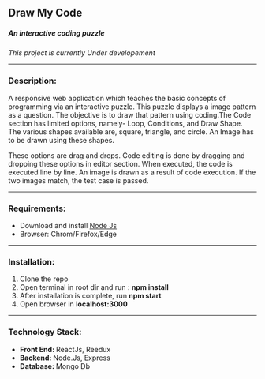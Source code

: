 <h2> <b> Draw My Code </b></h2>
<h5> An interactive coding puzzle </h5>
<p><i> This project is currently Under developement </i><p>
<hr/>

<h3> <b> Description: </b></h3>
<p> A responsive web application which teaches the basic concepts of programming via 
    an interactive puzzle. This puzzle displays a image pattern as a question. The objective 
    is to draw that pattern using coding.The Code section has limited options, namely- Loop, Conditions,
    and Draw Shape. The various shapes available are, square, triangle, and circle. An Image has to be drawn using 
    these shapes.
 </p>
 <p>
    These options are drag and drops. Code editing is done by dragging and dropping these options in 
    editor section. When executed, the code is executed line by line. An image is drawn as a result of code
    execution. If the two images match, the test case is passed.
 </p>

<hr/>

<h3> <b> Requirements: </b></h3>
<ul> 
    <li>Download and install <a href="https://nodejs.org/en/"> Node Js </a> </li>
    <li> Browser: Chrom/Firefox/Edge </li>
</ul>

<hr/>

<h3> <b> Installation: </b></h3>

<ol> 
    <li> Clone the repo </li>
    <li> Open terminal in root dir and run : <b> npm install </b> </li>
    <li> After installation is complete, run <b> npm start </b> </li>
    <li> Open browser in <b>localhost:3000</b> </li>
</ol>

<hr/>

<h3> <b> Technology Stack: </b></h3>
<ul>
    <li><b> Front End: </b> ReactJs, Reedux </li>
    <li> <b> Backend: </b> Node.Js, Express</li>
    <li><b>Database: </b> Mongo Db</li>
</ul>
